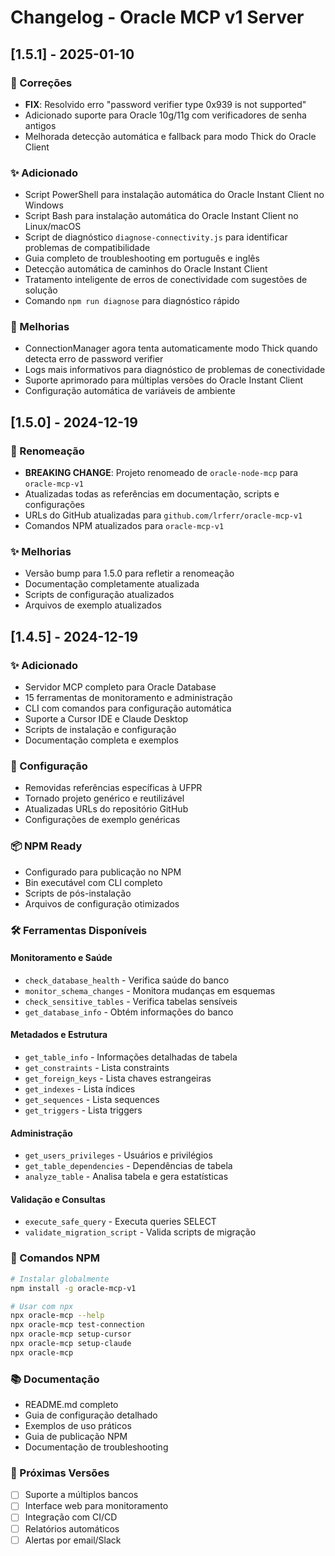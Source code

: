# Changelog - Oracle MCP v1 Server

## [1.5.1] - 2025-01-10

### 🔧 Correções
- **FIX**: Resolvido erro "password verifier type 0x939 is not supported" 
- Adicionado suporte para Oracle 10g/11g com verificadores de senha antigos
- Melhorada detecção automática e fallback para modo Thick do Oracle Client

### ✨ Adicionado
- Script PowerShell para instalação automática do Oracle Instant Client no Windows
- Script Bash para instalação automática do Oracle Instant Client no Linux/macOS
- Script de diagnóstico `diagnose-connectivity.js` para identificar problemas de compatibilidade
- Guia completo de troubleshooting em português e inglês
- Detecção automática de caminhos do Oracle Instant Client
- Tratamento inteligente de erros de conectividade com sugestões de solução
- Comando `npm run diagnose` para diagnóstico rápido

### 🚀 Melhorias
- ConnectionManager agora tenta automaticamente modo Thick quando detecta erro de password verifier
- Logs mais informativos para diagnóstico de problemas de conectividade
- Suporte aprimorado para múltiplas versões do Oracle Instant Client
- Configuração automática de variáveis de ambiente

## [1.5.0] - 2024-12-19

### 🔄 Renomeação
- **BREAKING CHANGE**: Projeto renomeado de `oracle-node-mcp` para `oracle-mcp-v1`
- Atualizadas todas as referências em documentação, scripts e configurações
- URLs do GitHub atualizadas para `github.com/lrferr/oracle-mcp-v1`
- Comandos NPM atualizados para `oracle-mcp-v1`

### ✨ Melhorias
- Versão bump para 1.5.0 para refletir a renomeação
- Documentação completamente atualizada
- Scripts de configuração atualizados
- Arquivos de exemplo atualizados

## [1.4.5] - 2024-12-19

### ✨ Adicionado
- Servidor MCP completo para Oracle Database
- 15 ferramentas de monitoramento e administração
- CLI com comandos para configuração automática
- Suporte a Cursor IDE e Claude Desktop
- Scripts de instalação e configuração
- Documentação completa e exemplos

### 🔧 Configuração
- Removidas referências específicas à UFPR
- Tornado projeto genérico e reutilizável
- Atualizadas URLs do repositório GitHub
- Configurações de exemplo genéricas

### 📦 NPM Ready
- Configurado para publicação no NPM
- Bin executável com CLI completo
- Scripts de pós-instalação
- Arquivos de configuração otimizados

### 🛠️ Ferramentas Disponíveis

#### Monitoramento e Saúde
- `check_database_health` - Verifica saúde do banco
- `monitor_schema_changes` - Monitora mudanças em esquemas
- `check_sensitive_tables` - Verifica tabelas sensíveis
- `get_database_info` - Obtém informações do banco

#### Metadados e Estrutura
- `get_table_info` - Informações detalhadas de tabela
- `get_constraints` - Lista constraints
- `get_foreign_keys` - Lista chaves estrangeiras
- `get_indexes` - Lista índices
- `get_sequences` - Lista sequences
- `get_triggers` - Lista triggers

#### Administração
- `get_users_privileges` - Usuários e privilégios
- `get_table_dependencies` - Dependências de tabela
- `analyze_table` - Analisa tabela e gera estatísticas

#### Validação e Consultas
- `execute_safe_query` - Executa queries SELECT
- `validate_migration_script` - Valida scripts de migração

### 🚀 Comandos NPM
```bash
# Instalar globalmente
npm install -g oracle-mcp-v1

# Usar com npx
npx oracle-mcp --help
npx oracle-mcp test-connection
npx oracle-mcp setup-cursor
npx oracle-mcp setup-claude
npx oracle-mcp
```

### 📚 Documentação
- README.md completo
- Guia de configuração detalhado
- Exemplos de uso práticos
- Guia de publicação NPM
- Documentação de troubleshooting

### 🔄 Próximas Versões
- [ ] Suporte a múltiplos bancos
- [ ] Interface web para monitoramento
- [ ] Integração com CI/CD
- [ ] Relatórios automáticos
- [ ] Alertas por email/Slack
